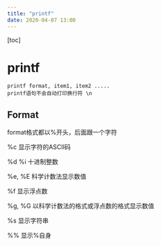 ```yaml
---
title: "printf"
date: 2020-04-07 13:00
---
```

[toc]



# printf

```
printf format, item1, item2 ..... 
printf语句不会自动打印换行符 \n 
```



## Format

format格式都以%开头，后面跟一个字符

%c  显示字符的ASCII码

%d  %i   十进制整数

%e, %E  科学计数法显示数值

%f  显示浮点数

%g, %G  以科学计数法的格式或浮点数的格式显示数值

%s  显示字符串

%% 显示%自身



